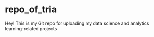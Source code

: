 # repo_of_tria
Hey! This is my Git repo for uploading my data science and analytics learning-related projects

